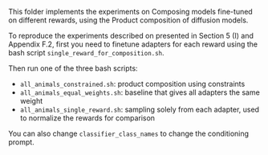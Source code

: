 This folder implements the experiments on Composing models fine-tuned on different rewards, using the Product composition of diffusion models.

To reproduce the experiments described on presented in Section 5 (I) and Appendix F.2, first you need to finetune adapters for each reward using the bash script ``single_reward_for_composition.sh``.

Then run one of the three bash scripts:

* `all_animals_constrained.sh`: product composition using constraints
* `all_animals_equal_weights.sh`: baseline that gives all adapters the same weight
* `all_animals_single_reward.sh`: sampling solely from each adapter, used to normalize the rewards for comparison

 You can also change ``classifier_class_names`` to change the conditioning prompt.

